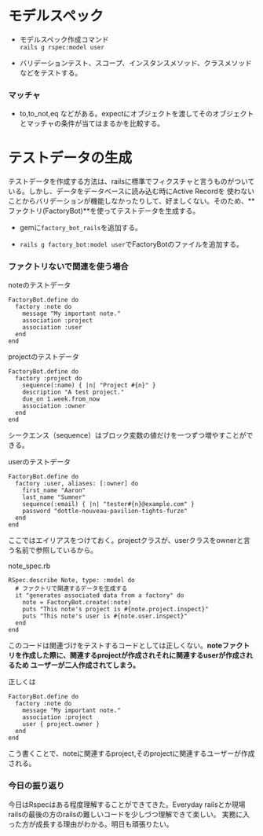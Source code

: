 # モデルスペック

- モデルスペック作成コマンド  
```rails g rspec:model user```

- バリデーションテスト、スコープ、インスタンスメソッド、クラスメソッドなどをテストする。

### マッチャ
- to,to_not,eq などがある。expectにオブジェクトを渡してそのオブジェクトとマッチャの条件が当てはまるかを比較する。

# テストデータの生成  

テストデータを作成する方法は、railsに標準でフィクスチャと言うものがついている。しかし、データをデータベースに読み込む時にActive Recordを
使わないことからバリデーションが機能しなかったりして、好ましくない。そのため、**ファクトリ(FactoryBot)**を使ってテストデータを生成する。

- gemに```factory_bot_rails```を追加する。

- ```rails g factory_bot:model user```でFactoryBotのファイルを追加する。

### ファクトリないで関連を使う場合
noteのテストデータ
```
FactoryBot.define do 
  factory :note do
    message "My important note." 
    association :project 
    association :user
  end 
end
```

projectのテストデータ
```
FactoryBot.define do 
  factory :project do
    sequence(:name) { |n| "Project #{n}" } 
    description "A test project."
    due_on 1.week.from_now
    association :owner
  end 
end
```
シークエンス（sequence）はブロック変数の値だけを一つずつ増やすことができる。

userのテストデータ
```
FactoryBot.define do
  factory :user, aliases: [:owner] do
    first_name "Aaron"
    last_name "Sumner"
    sequence(:email) { |n| "tester#{n}@example.com" } 
    password "dottle-nouveau-pavilion-tights-furze"
  end 
end
```
ここではエイリアスをつけておく。projectクラスが、userクラスをownerと言う名前で参照しているから。

note_spec.rb
```
RSpec.describe Note, type: :model do
  # ファクトリで関連するデータを生成する
  it "generates associated data from a factory" do
    note = FactoryBot.create(:note)
    puts "This note's project is #{note.project.inspect}" 
    puts "This note's user is #{note.user.inspect}"
  end 
end
```
このコードは関連づけをテストするコードとしては正しくない。**noteファクトリを作成した際に、関連するprojectが作成されそれに関連するuserが作成されるため
ユーザーが二人作成されてしまう。**

正しくは
```
FactoryBot.define do 
  factory :note do
    message "My important note." 
    association :project
    user { project.owner }
  end
end
```
こう書くことで、noteに関連するproject,そのprojectに関連するユーザーが作成される。

### 今日の振り返り
今日はRspecはある程度理解することができてきた。Everyday railsとか現場railsの最後の方のrailsの難しいコードを少しづつ理解できて楽しい。
実務に入った方が成長する理由がわかる。明日も頑張りたい。
